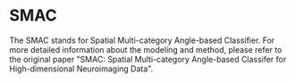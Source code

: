 # SMAC
The SMAC stands for Spatial Multi-category Angle-based Classifier. For more detailed information about the modeling and method, please refer to the original paper "SMAC: Spatial Multi-category Angle-based Classifer for High-dimensional Neuroimaging Data".
